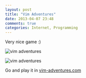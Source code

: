 ```yaml
---
layout: post
title: "Vim Adventures"
date: 2013-04-07 23:48
comments: true
categories: Internet, Programming
---
```


Very nice game :)

![vim adventures](http://lh5.googleusercontent.com/-QgJo84OtIEg/UWHUSkQG22I/AAAAAAAAGo8/tyYKEbSvpH0/s818/Screenshot+from+2013-04-07+21%3A14%3A45.png "vim adventures")

![vim adventures](http://lh5.googleusercontent.com/-W0VzetuFgg8/UWMcuAF5x9I/AAAAAAAAGqA/R3nt0FmehHo/s934/Screenshot+from+2013-04-08+20%3A37%3A48.png "vim adventures")

Go and play it in [vim-adventures.com](http://vim-adventures.com/ "vim adventures")